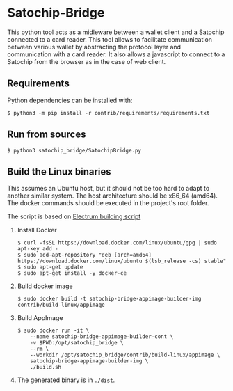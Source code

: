 # Satochip-Bridge

This python tool acts as a midleware between a wallet client and a Satochip connected to a card reader. 
This tool allows to facilitate communication between various wallet by abstracting the protocol layer and communication with a card reader.
It also allows a javascript to connect to a Satochip from the browser as in the case of web client.

## Requirements

Python dependencies can be installed with:
    
    $ python3 -m pip install -r contrib/requirements/requirements.txt
    

## Run from sources
    
    $ python3 satochip_bridge/SatochipBridge.py
    

## Build the Linux binaries

This assumes an Ubuntu host, but it should not be too hard to adapt to another
similar system. The host architecture should be x86_64 (amd64).
The docker commands should be executed in the project's root folder.

The script is based on [Electrum building script](https://github.com/spesmilo/electrum/tree/master/contrib/build-linux/appimage)

1. Install Docker

    ```
    $ curl -fsSL https://download.docker.com/linux/ubuntu/gpg | sudo apt-key add -
    $ sudo add-apt-repository "deb [arch=amd64] https://download.docker.com/linux/ubuntu $(lsb_release -cs) stable"
    $ sudo apt-get update
    $ sudo apt-get install -y docker-ce
    ```

2. Build docker image
    ```
	$ sudo docker build -t satochip-bridge-appimage-builder-img contrib/build-linux/appimage
    ```
	
3. Build AppImage
    ```
	$ sudo docker run -it \
		--name satochip-bridge-appimage-builder-cont \
		-v $PWD:/opt/satochip_bridge \
		--rm \
		--workdir /opt/satochip_bridge/contrib/build-linux/appimage \
		satochip-bridge-appimage-builder-img \
		./build.sh
    ```

4. The generated binary is in `./dist`.
